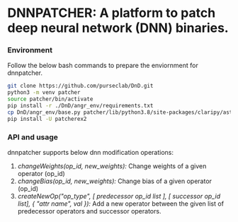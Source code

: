 # DNNPATCHER: A platform to patch deep neural network (DNN) binaries.


### Environment 

Follow the below bash commands to prepare the enviornment for dnnpatcher.

```bash
git clone https://github.com/purseclab/DnD.git
python3 -m venv patcher
source patcher/bin/activate
pip install -r ./DnD/angr_env/requirements.txt
cp DnD/angr_env/base.py patcher/lib/python3.8/site-packages/claripy/ast/base.py
pip install -U patcherex2
```

### API and usage

dnnpatcher supports below dnn modification operations:

1. *changeWeights(op\_id, new\_weights):* Change weights of a given operator
   (op\_id)
2. *changeBias(op\_id, new\_weights):* Change bias of a given operator (op\_id)
3. *createNewOp("op_type", [ predecessor op_id list ], [ successor op_id list],
   { "attr name", val }):* Add a new operator between the given list of
   predecessor operators and successor operators.
